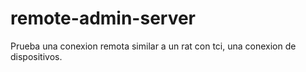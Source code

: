 # remote-admin-server
Prueba una conexion remota similar a un rat con tci, una conexion de dispositivos.

